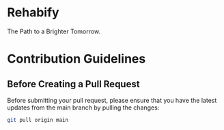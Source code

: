 # Rehabify
 The Path to a Brighter Tomorrow.
 
# Contribution Guidelines

## Before Creating a Pull Request

Before submitting your pull request, please ensure that you have the latest updates from the main branch by pulling the changes:

```bash
git pull origin main

